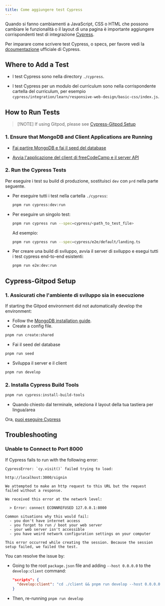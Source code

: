 ```yaml
---
title: Come aggiungere test Cypress
---
```


Quando si fanno cambiamenti a JavaScript, CSS o HTML che possono cambiare le funzionalità o il layout di una pagina è importante aggiungere corrispondenti test di integrazione [Cypress](https://docs.cypress.io).

Per imparare come scrivere test Cypress, o specs, per favore vedi la [dcoumentazione](https://docs.cypress.io/guides/getting-started/writing-your-first-test.html) ufficiale di Cypress.

## Where to Add a Test

- I test Cypress sono nella directory `./cypress`.

- I test Cypress per un modulo del curriculum sono nella corrispondente cartella del curriculum, per esempio `cypress/integration/learn/responsive-web-design/basic-css/index.js`.

## How to Run Tests

> [!NOTE] If using Gitpod, please see [Cypress-Gitpod Setup](how-to-add-cypress-tests#cypress-gitpod-setup)

### 1. Ensure that MongoDB and Client Applications are Running

- [Fai partire MongoDB e fai il seed del database](how-to-setup-freecodecamp-locally#step-3-start-mongodb-and-seed-the-database)

- [Avvia l'applicazione del client di freeCodeCamp e il server API](how-to-setup-freecodecamp-locally#step-4-start-the-freecodecamp-client-application-and-api-server)

### 2. Run the Cypress Tests

Per eseguire i test su build di produzione, sostituisci `dev` con `prd` nella parte seguente.

- Per eseguire tutti i test nella cartella `./cypress`:

  ```bash
  pnpm run cypress:dev:run
  ```

- Per eseguire un singolo test:

  ```bash
  pnpm run cypress run --spec=cypress/<path_to_test_file>
  ```

  Ad esempio:

  ```bash
  pnpm run cypress run --spec=cypress/e2e/default/landing.ts
  ```

- Per creare una build di sviluppo, avvia il server di sviluppo e esegui tutti i test cypress end-to-end esistenti:

  ```bash
  pnpm run e2e:dev:run
  ```

## Cypress-Gitpod Setup

### 1. Assicurati che l'ambiente di sviluppo sia in esecuzione

If starting the Gitpod environment did not automatically develop the environment:

- Follow the [MongoDB installation guide](https://www.mongodb.com/basics/get-started).
- Create a config file.

```bash
pnpm run create:shared
```

- Fai il seed del database

```bash
pnpm run seed
```

- Sviluppa il server e il client

```bash
pnpm run develop
```

### 2. Installa Cypress Build Tools

```bash
pnpm run cypress:install-build-tools
```

- Quando chiesto dal terminale, seleziona il layout della tua tastiera per lingua/area

Ora, [puoi eseguire Cypress](how-to-add-cypress-tests#_2-esegui-i-test-cypress)

## Troubleshooting

### Unable to Connect to Port 8000

If Cypress fails to run with the following error:

```
CypressError: `cy.visit()` failed trying to load:

http://localhost:3000/signin

We attempted to make an http request to this URL but the request failed without a response.

We received this error at the network level:

  > Error: connect ECONNREFUSED 127.0.0.1:8000

Common situations why this would fail:
  - you don't have internet access
  - you forgot to run / boot your web server
  - your web server isn't accessible
  - you have weird network configuration settings on your computer

This error occurred while creating the session. Because the session setup failed, we failed the test.
```

You can resolve the issue by:

- Going to the root `package.json` file and adding `--host 0.0.0.0` to the `develop:client` command:
  ```json
  "scripts": {
    "develop:client": "cd ./client && pnpm run develop --host 0.0.0.0"
  }
  ```
- Then, re-running `pnpm run develop`
